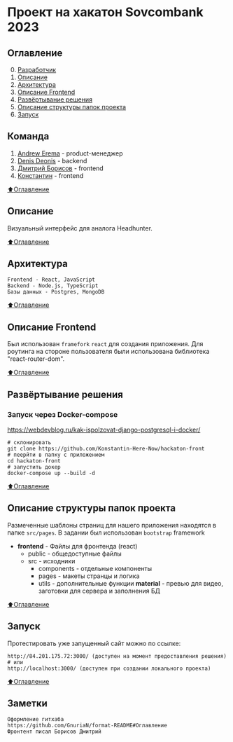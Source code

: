 # Проект на хакатон Sovcombank 2023

## Оглавление
0. [Разработчик](#Команда)
1. [Описание](#Описание)
2. [Архитектура](#Архитектура)
4. [Описание Frontend](#Описание-Frontend)
5. [Развёртывание решения](#Развёртывание-решения)
6. [Описание структуры папок проекта](#Описание-структуры-папок-проекта)
7. [Запуск](#Запуск)

## Команда
1. [Andrew Erema](https://t.me/Eremaan) - product-менеджер
2. [Denis Deonis](https://t.me/DenisDeonis) - backend
3. [Дмитрий Борисов](https://t.me/DmitriiBorisov) - frontend
5. [Константин](https://t.me/riabtsewkonst) - frontend

[:arrow_up:Оглавление](#Оглавление)

## Описание
Визуальный интерфейс для аналога Headhunter.

[:arrow_up:Оглавление](#Оглавление)

## Архитектура
    Frontend - React, JavaScript
    Backend - Node.js, TypeScript
    Базы данных - Postgres, MongoDB

[:arrow_up:Оглавление](#Оглавление)

## Описание Frontend

Был использован `framefork` `react` для создания приложения.
Для роутинга на стороне пользователя были использована библиотека "react-router-dom".

[:arrow_up:Оглавление](#Оглавление)

## Развёртывание решения

### Запуск через Docker-compose

https://webdevblog.ru/kak-ispolzovat-django-postgresql-i-docker/

    # склонировать
    git clone https://github.com/Konstantin-Here-Now/hackaton-front
    # пеерйти в папку с приложением
    cd hackaton-front
    # запустить докер 
    docker-compose up --build -d 

[:arrow_up:Оглавление](#Оглавление)

## Описание структуры папок проекта

Размеченные шаблоны страниц для нашего приложения находятся в папке `src/pages`.
В задании был использован `bootstrap` framework

- **frontend** - Файлы для фронтенда (react)
    - public - общедоступные файлы
    - src - исходники
        - components - отдельные компоненты
        - pages - макеты странцы и логика
        - utils - дополнительные функции
    **material** - превью для видео, заготовки для сервера и заполнения БД

[:arrow_up:Оглавление](#Оглавление)

## Запуск
Протестировать уже запущенный сайт можно по ссылке:</br>

    http://84.201.175.72:3000/ (доступен на момент предоставления решения)
    # или
    http://localhost:3000/ (доступен при создании локального проекта)

[:arrow_up:Оглавление](#Оглавление)

## Заметки
```
Оформление гитхаба
https://github.com/GnuriaN/format-README#Оглавление
Фронтент писал Борисов Дмитрий
```
